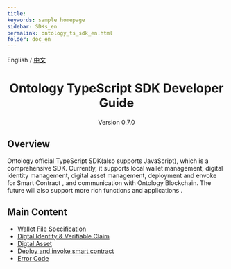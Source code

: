 ```yaml
---
title: 
keywords: sample homepage
sidebar: SDKs_en
permalink: ontology_ts_sdk_en.html
folder: doc_en
---
```





English / [中文](./ontology_ts_sdk_zh.html)

<h1 align="center">Ontology TypeScript SDK Developer Guide</h1>
<p align="center" class="version">Version 0.7.0 </p>

## Overview

Ontology official TypeScript SDK(also supports JavaScript), which is a comprehensive SDK. Currently, it supports local wallet management, digital identity management, digital asset management,  deployment and envoke for Smart Contract , and communication with Ontology Blockchain. The future will also support more rich functions and applications .

## Main Content


- [Wallet File Specification](./ontology_wallet_file_specification_en.html)
- [Digtal Identity & Verifiable Claim](./ontology_ts_sdk_identity_claim_en.html)
- [Digtal Asset](./ontology_ts_sdk_asset_en.html)
- [Deploy and invoke smart contract](./ontology_ts_sdk_smartcontract_en.html)
- [Error Code](./ontology_ts_sdk_error_code_en.html)

